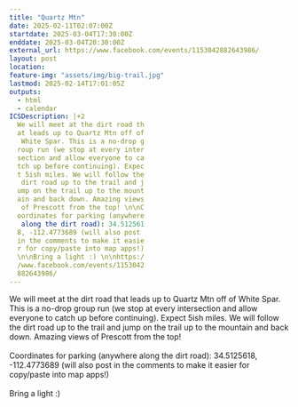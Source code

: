 ```yaml
---
title: "Quartz Mtn"
date: 2025-02-11T02:07:00Z
startdate: 2025-03-04T17:30:00Z
enddate: 2025-03-04T20:30:00Z
external_url: https://www.facebook.com/events/1153042882643986/
layout: post
location: 
feature-img: "assets/img/big-trail.jpg"
lastmod: 2025-02-14T17:01:05Z
outputs:
  - html
  - calendar
ICSDescription: |+2
  We will meet at the dirt road th  at leads up to Quartz Mtn off of   White Spar. This is a no-drop g  roup run (we stop at every inter  section and allow everyone to ca  tch up before continuing). Expec  t 5ish miles. We will follow the   dirt road up to the trail and j  ump on the trail up to the mount  ain and back down. Amazing views   of Prescott from the top! \n\nC  oordinates for parking (anywhere   along the dirt road): 34.512561  8, -112.4773689 (will also post   in the comments to make it easie  r for copy/paste into map apps!)  \n\nBring a light :) \n\nhttps:/  /www.facebook.com/events/1153042  882643986/
---
```


We will meet at the dirt road that leads up to Quartz Mtn off of White Spar. This is a no-drop group run (we stop at every intersection and allow everyone to catch up before continuing). Expect 5ish miles. We will follow the dirt road up to the trail and jump on the trail up to the mountain and back down. Amazing views of Prescott from the top! <br>
  <br>
  Coordinates for parking (anywhere along the dirt road)&#58; 34.5125618, -112.4773689 (will also post in the comments to make it easier for copy/paste into map apps!)<br>
  <br>
  Bring a light &#58;) <br>
  <br>
  
